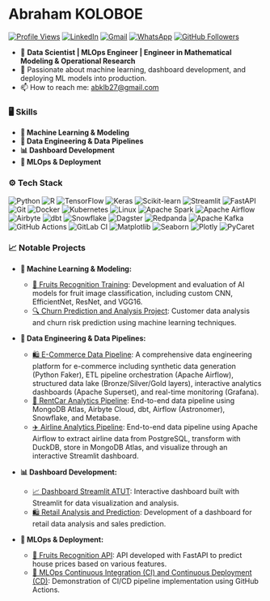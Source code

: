# Abraham KOLOBOE

[![Profile Views](https://hits.seeyoufarm.com/api/count/incr/badge.svg?url=https://github.com/abrahamkoloboe27&count_bg=%2379C83D&title_bg=%23555555&icon=&icon_color=%23E7E7E7&title=Profile+Views&edge_flat=false)](https://hits.seeyoufarm.com)
[![LinkedIn](https://img.shields.io/badge/-LinkedIn-blue?style=flat&logo=Linkedin&logoColor=white)](https://www.linkedin.com/in/abraham-zacharie-koloboe-data-science-ia-generative-llms-machine-learning/)
[![Gmail](https://img.shields.io/badge/-Gmail-c14438?style=flat&logo=Gmail&logoColor=white)](mailto:abklb27@gmail.com)
[![WhatsApp](https://img.shields.io/badge/-WhatsApp-25D366?style=flat&logo=WhatsApp&logoColor=white)](https://wa.me/22991838421)
[![GitHub Followers](https://img.shields.io/github/followers/abrahamkoloboe27?label=Follow&style=social)](https://github.com/abrahamkoloboe27)

- 💼 **Data Scientist | MLOps Engineer | Engineer in Mathematical Modeling & Operational Research**
- 🌱 Passionate about machine learning, dashboard development, and deploying ML models into production.
- 📫 How to reach me: abklb27@gmail.com

### 🖥️ Skills

- **🤖 Machine Learning & Modeling**
- **🔄 Data Engineering & Data Pipelines**
- **📊 Dashboard Development**
- **🚀 MLOps & Deployment**

### ⚙️ Tech Stack

![Python](https://img.shields.io/badge/-Python-3776AB?style=flat-square&logo=Python&logoColor=white)
![R](https://img.shields.io/badge/-R-276DC3?style=flat-square&logo=R&logoColor=white)
![TensorFlow](https://img.shields.io/badge/-TensorFlow-FF6F00?style=flat-square&logo=TensorFlow&logoColor=white)
![Keras](https://img.shields.io/badge/-Keras-D00000?style=flat-square&logo=Keras&logoColor=white)
![Scikit-learn](https://img.shields.io/badge/-Scikit--learn-F7931E?style=flat-square&logo=scikit-learn&logoColor=white)
![Streamlit](https://img.shields.io/badge/-Streamlit-FF4B4B?style=flat-square&logo=Streamlit&logoColor=white)
![FastAPI](https://img.shields.io/badge/-FastAPI-009688?style=flat-square&logo=FastAPI&logoColor=white)
![Git](https://img.shields.io/badge/-Git-F05032?style=flat-square&logo=Git&logoColor=white)
![Docker](https://img.shields.io/badge/-Docker-2496ED?style=flat-square&logo=Docker&logoColor=white)
![Kubernetes](https://img.shields.io/badge/-Kubernetes-326CE5?style=flat-square&logo=Kubernetes&logoColor=white)
![Linux](https://img.shields.io/badge/-Linux-FCC624?style=flat-square&logo=Linux&logoColor=white)
![Apache Spark](https://img.shields.io/badge/-Apache%20Spark-E25A1C?style=flat-square&logo=apachespark&logoColor=white)
![Apache Airflow](https://img.shields.io/badge/-Apache%20Airflow-017CEE?style=flat-square&logo=apacheairflow&logoColor=white)
![Airbyte](https://img.shields.io/badge/-Airbyte-615EFF?style=flat-square&logo=airbyte&logoColor=white)
![dbt](https://img.shields.io/badge/-dbt-FF694B?style=flat-square&logo=dbt&logoColor=white)
![Snowflake](https://img.shields.io/badge/-Snowflake-29B5E8?style=flat-square&logo=snowflake&logoColor=white)
![Dagster](https://img.shields.io/badge/-Dagster-1A1919?style=flat-square&logo=dagster&logoColor=white)
![Redpanda](https://img.shields.io/badge/-Redpanda-FA4D57?style=flat-square&logo=redpanda&logoColor=white)
![Apache Kafka](https://img.shields.io/badge/-Apache%20Kafka-231F20?style=flat-square&logo=apachekafka&logoColor=white)
![GitHub Actions](https://img.shields.io/badge/-GitHub%20Actions-2088FF?style=flat-square&logo=githubactions&logoColor=white)
![GitLab CI](https://img.shields.io/badge/-GitLab%20CI-FCA121?style=flat-square&logo=gitlab&logoColor=white)
![Matplotlib](https://img.shields.io/badge/-Matplotlib-11557C?style=flat-square&logo=Matplotlib&logoColor=white)
![Seaborn](https://img.shields.io/badge/-Seaborn-3776AB?style=flat-square&logo=Seaborn&logoColor=white)
![Plotly](https://img.shields.io/badge/-Plotly-3F4F75?style=flat-square&logo=Plotly&logoColor=white)
![PyCaret](https://img.shields.io/badge/-PyCaret-1C1E24?style=flat-square&logo=PyCaret&logoColor=white)

### 📈 Notable Projects

- **🤖 Machine Learning & Modeling:**
  - [🍎 Fruits Recognition Training](https://github.com/abrahamkoloboe27/Fruits-Recognition-Training): Development and evaluation of AI models for fruit image classification, including custom CNN, EfficientNet, ResNet, and VGG16.
  - [🔍 Churn Prediction and Analysis Project](https://github.com/abrahamkoloboe27/Churn-Prediction-and-Analysis-Project): Customer data analysis and churn risk prediction using machine learning techniques.

- **🔄 Data Engineering & Data Pipelines:**
  - [🛍️ E-Commerce Data Pipeline](https://github.com/abrahamkoloboe27/E-Commerce-Data-Pipeline-And-Dashboard-With-Apache-Superset): A comprehensive data engineering platform for e-commerce including synthetic data generation (Python Faker), ETL pipeline orchestration (Apache Airflow), structured data lake (Bronze/Silver/Gold layers), interactive analytics dashboards (Apache Superset), and real-time monitoring (Grafana).
  - [🚗 RentCar Analytics Pipeline](https://github.com/abrahamkoloboe27/rentcar-pipeline-airbyte-snowflake-dbt-airflow-astro): End-to-end data pipeline using MongoDB Atlas, Airbyte Cloud, dbt, Airflow (Astronomer), Snowflake, and Metabase.
  - [✈️ Airline Analytics Pipeline](https://github.com/abrahamkoloboe27/Airflow-Pipeline-Dashboard-Compagnie-Aerienne): End-to-end data pipeline using Apache Airflow to extract airline data from PostgreSQL, transform with DuckDB, store in MongoDB Atlas, and visualize through an interactive Streamlit dashboard.

- **📊 Dashboard Development:**
  - [📈 Dashboard Streamlit ATUT](https://github.com/abrahamkoloboe27/Dashboard-Streamlit-ATUT): Interactive dashboard built with Streamlit for data visualization and analysis.
  - [🛍️ Retail Analysis and Prediction](https://github.com/abrahamkoloboe27/Retail-Analysis-and-Prediction): Development of a dashboard for retail data analysis and sales prediction.

- **🚀 MLOps & Deployment:**
  - [🍇 Fruits Recognition API](https://github.com/abrahamkoloboe27/Fruits-Recognition-API): API developed with FastAPI to predict house prices based on various features.
  - [🔧 MLOps Continuous Integration (CI) and Continuous Deployment (CD)](https://github.com/abrahamkoloboe27/Demo-CICD-With-Github-Actions-ATUT-SN): Demonstration of CI/CD pipeline implementation using GitHub Actions.
